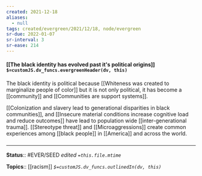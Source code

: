 ```yaml
---
created: 2021-12-18 
aliases:
  - null
tags: created/evergreen/2021/12/18, node/evergreen
sr-due: 2022-01-07
sr-interval: 3
sr-ease: 214
---
```


#### [[The black identity has evolved past it's political origins]] `$=customJS.dv_funcs.evergreenHeader(dv, this)`

The black identity is political because [[Whiteness was created to marginalize people of color]] but it is not only political, it has become a [[community]] and [[Communities are support systems]].

[[Colonization and slavery lead to generational disparities in black communities]], and [[Insecure material conditions increase cognitive load and reduce outcomes]] have lead to population wide [[inter-generational trauma]].
[[Stereotype threat]] and [[Microaggressions]] create common experiences among [[black people]] in [[America]] and across the world.
 

### <hr class="footnote"/>

**Status**:: #EVER/SEED
*edited `=this.file.mtime`*

**Topics**:: [[racism]]
*`$=customJS.dv_funcs.outlinedIn(dv, this)`*
